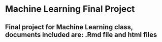 # Machine Learning Final Project

## Final project for Machine Learning class, documents included are: .Rmd file and html files

